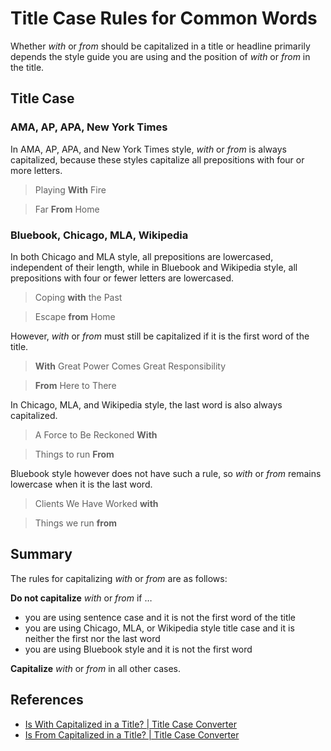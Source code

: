 # Title Case Rules for Common Words

Whether _with_ or _from_ should be capitalized in a title or headline primarily
depends the style guide you are using and the position of _with_ or _from_ in
the title.

## Title Case

### AMA, AP, APA, New York Times

In AMA, AP, APA, and New York Times style, _with_ or _from_ is always
capitalized, because these styles capitalize all prepositions with four or more
letters.

> Playing **With** Fire

> Far **From** Home

### Bluebook, Chicago, MLA, Wikipedia

In both Chicago and MLA style, all prepositions are lowercased, independent of
their length, while in Bluebook and Wikipedia style, all prepositions with four
or fewer letters are lowercased.

> Coping **with** the Past

> Escape **from** Home

However, _with_ or _from_ must still be capitalized if it is the first word of
the title.

> **With** Great Power Comes Great Responsibility

> **From** Here to There

In Chicago, MLA, and Wikipedia style, the last word is also always capitalized.

> A Force to Be Reckoned **With**

> Things to run **From**

Bluebook style however does not have such a rule, so _with_ or _from_ remains lowercase when it is the last word.

> Clients We Have Worked **with**

> Things we run **from**

## Summary

The rules for capitalizing _with_ or _from_ are as follows:

**Do not capitalize** _with_ or _from_ if …

-   you are using sentence case and it is not the first word of the title
-   you are using Chicago, MLA, or Wikipedia style title case and it is neither the first nor the last word
-   you are using Bluebook style and it is not the first word

**Capitalize** _with_ or _from_ in all other cases.

## References

- [Is With Capitalized in a Title? | Title Case Converter](https://titlecaseconverter.com/blog/is-with-capitalized/)
- [Is From Capitalized in a Title? | Title Case Converter](https://titlecaseconverter.com/blog/is-from-capitalized/)

